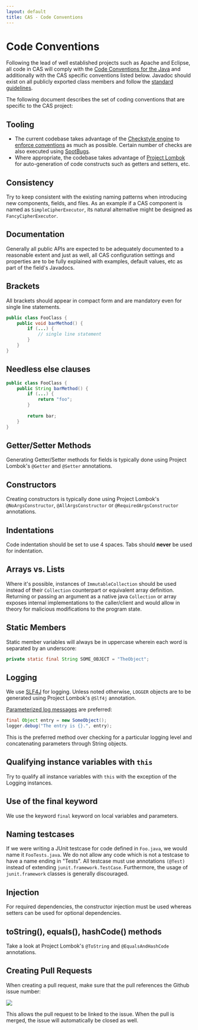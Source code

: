 ```yaml
---
layout: default
title: CAS - Code Conventions
---
```


# Code Conventions

Following the lead of well established projects such as Apache and Eclipse, all code in CAS will comply with the [Code Conventions for the Java](http://java.sun.com/docs/codeconv/html/CodeConvTOC.doc.html) and additionally with the CAS specific conventions listed below. Javadoc should exist on all publicly exported class members and follow the [standard guidelines](http://java.sun.com/j2se/javadoc/writingdoccomments/index.html).

The following document describes the set of coding conventions that are specific to the CAS project:

## Tooling

- The current codebase takes advantage of the [Checkstyle engine](http://checkstyle.sourceforge.net) to [enforce conventions](https://github.com/Apereo/cas/blob/master/style/checkstyle-rules.xml) as much as possible. Certain number of checks are also executed using [SpotBugs](https://spotbugs.github.io/).
- Where appropriate, the codebase takes advantage of [Project Lombok](https://projectlombok.org/) for auto-generation of code constructs such as getters and setters, etc.
 
## Consistency

Try to keep consistent with the existing naming patterns when introducing new components, fields, and files. As an example if a CAS component is named as `SimpleCipherExecutor`, its natural alternative might be designed as `FancyCipherExecutor`. 

## Documentation

Generally all public APIs are expected to be adequately documented to a reasonable extent and just as well, all CAS configuration settings and properties are to be fully explained with examples, default values, etc as part of the field's Javadocs.

## Brackets

All brackets should appear in compact form and are mandatory even for single line statements.

```java
public class FooClass {
    public void barMethod() {
        if (...) {
            // single line statement
        }
    }
}
```


## Needless else clauses

```java
public class FooClass {
    public String barMethod() {
        if (...) {
            return "foo";
        }
         
        return bar;
    }
}
```

## Getter/Setter Methods

Generating Getter/Setter methods for fields is typically done using Project Lombok's `@Getter` and `@Setter` annotations.

## Constructors

Creating constructors is typically done using Project Lombok's `@NoArgsConstructor`, `@AllArgsConstructor` or `@RequiredArgsConstructor` annotations.

## Indentations

Code indentation should be set to use 4 spaces. Tabs should **never** be used for indentation.

## Arrays vs. Lists

Where it's possible, instances of `ImmutableCollection` should be used instead of their `Collection` counterpart
or equivalent array definition. Returning or passing an argument as a native java `Collection` or array exposes
internal implementations to the caller/client and would allow in theory for malicious
modifications to the program state. 


## Static Members

Static member variables will always be in uppercase wherein each word is separated by an underscore:

```java
private static final String SOME_OBJECT = "TheObject"; 
```


## Logging

We use [SLF4J](http://www.slf4j.org/index.html) for logging. Unless noted otherwise, `LOGGER` objects are to be generated using Project Lombok's `@Slf4j` annotation.

[Parameterized log messages](http://www.slf4j.org/faq.html#logging_performance) are preferred:

```java
final Object entry = new SomeObject();
logger.debug("The entry is {}.", entry);
```

This is the preferred method over checking for a particular logging level and concatenating parameters through String objects.


## Qualifying instance variables with `this`

Try to qualify all instance variables with `this` with the exception of the Logging instances. 

## Use of the final keyword

We use the keyword `final` keyword on local variables and parameters.


## Naming testcases

If we were writing a JUnit testcase for code defined in `Foo.java`, we would name it `FooTests.java`. We do not allow any code which is not a testcase to have a name ending in "Tests". All testcase must use annotations `(@Test)` instead of extending `junit.framework.TestCase`. Furthermore, the usage of `junit.framework` classes is generally discouraged. 


## Injection

For required dependencies, the constructor injection must be used whereas setters can be used for optional dependencies.

## toString(), equals(), hashCode() methods

Take a look at Project Lombok's `@ToString` and `@EqualsAndHashCode` annotations.

## Creating Pull Requests

When creating a pull request, make sure that the pull references the Github issue number:

![](https://camo.githubusercontent.com/0d91dc7e679d86bd4814faae37f0316279074571/68747470733a2f2f662e636c6f75642e6769746875622e636f6d2f6173736574732f3539372f3439383937372f64383262643761382d626332362d313165322d383663652d3835613435336334643638332e706e67)

This allows the pull request to be linked to the issue. When the pull is merged, the issue will automatically be closed as well.
